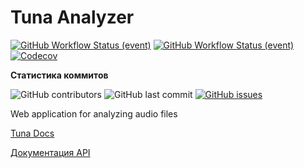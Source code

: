# Tuna Analyzer

[![GitHub Workflow Status (event)](https://img.shields.io/github/workflow/status/ArsenChick/tuna-analyzer/Build?logo=github&style=for-the-badge)](https://github.com/ArsenChick/tuna-analyzer/actions/workflows/build-and-test.yml)
[![GitHub Workflow Status (event)](https://img.shields.io/github/workflow/status/ArsenChick/tuna-analyzer/Build%20docs?label=Docs&logo=github&style=for-the-badge)](https://github.com/ArsenChick/tuna-analyzer/actions/workflows/build-docs.yml)
[![Codecov](https://img.shields.io/codecov/c/github/ArsenChick/tuna-analyzer?logo=codecov&style=for-the-badge)](https://app.codecov.io/gh/ArsenChick/tuna-analyzer)

**Статистика коммитов**

![GitHub contributors](https://img.shields.io/github/contributors/ArsenChick/tuna-analyzer?style=for-the-badge) 
![GitHub last commit](https://img.shields.io/github/last-commit/ArsenChick/tuna-analyzer?style=for-the-badge)
[![GitHub issues](https://img.shields.io/github/issues/ArsenChick/tuna-analyzer?logo=github&style=for-the-badge)](https://github.com/ArsenChick/tuna-analyzer/issues)

Web application for analyzing audio files

[Tuna Docs](https://arsenchick.github.io/tuna-analyzer/)

[Документация API](./API.md)
